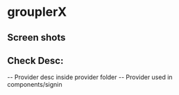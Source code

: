 # grouplerX
## Screen shots

## Check Desc:
 -- Provider desc inside provider folder
 -- Provider used in components/signin

